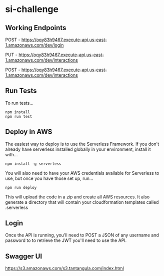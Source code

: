 # si-challenge

## Working Endpoints

POST - https://oqy83h9467.execute-api.us-east-1.amazonaws.com/dev/login
  
PUT - https://oqy83h9467.execute-api.us-east-1.amazonaws.com/dev/interactions

POST - https://oqy83h9467.execute-api.us-east-1.amazonaws.com/dev/interactions
  
## Run Tests

To run tests...

```
npm install
npm run test
```

## Deploy in AWS

The easiest way to deploy is to use the Serverless Framework. If you don't already have serverless installed globally in your environment, install it with...

```
npm install -g serverless
```

You will also need to have your AWS credentials available for Serverless to use, but once you have those set up, run...

```
npm run deploy
```

This will upload the code in a zip and create all AWS resources. It also generate a directory that will contain your cloudformation templates called .serverless

## Login

Once the API is running, you'll need to POST a JSON of any username and password to to retrieve the JWT you'll need to use the API.

## Swagger UI

https://s3.amazonaws.com/s3.tantangula.com/index.html
